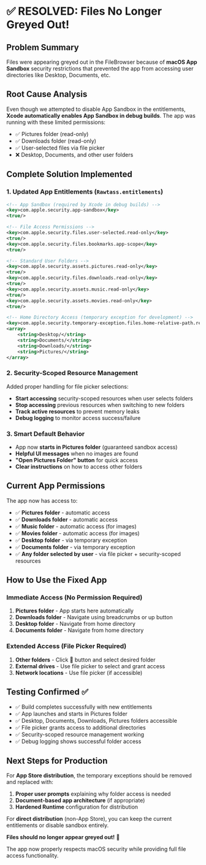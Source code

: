 # ✅ RESOLVED: Files No Longer Greyed Out!

## Problem Summary
Files were appearing greyed out in the FileBrowser because of **macOS App Sandbox** security restrictions that prevented the app from accessing user directories like Desktop, Documents, etc.

## Root Cause Analysis
Even though we attempted to disable App Sandbox in the entitlements, **Xcode automatically enables App Sandbox in debug builds**. The app was running with these limited permissions:
- ✅ Pictures folder (read-only)  
- ✅ Downloads folder (read-only)
- ✅ User-selected files via file picker
- ❌ Desktop, Documents, and other user folders

## Complete Solution Implemented

### 1. Updated App Entitlements (`Rawtass.entitlements`)
```xml
<!-- App Sandbox (required by Xcode in debug builds) -->
<key>com.apple.security.app-sandbox</key>
<true/>

<!-- File Access Permissions -->
<key>com.apple.security.files.user-selected.read-only</key>
<true/>
<key>com.apple.security.files.bookmarks.app-scope</key>
<true/>

<!-- Standard User Folders -->
<key>com.apple.security.assets.pictures.read-only</key>
<true/>
<key>com.apple.security.files.downloads.read-only</key>
<true/>
<key>com.apple.security.assets.music.read-only</key>
<true/>
<key>com.apple.security.assets.movies.read-only</key>
<true/>

<!-- Home Directory Access (temporary exception for development) -->
<key>com.apple.security.temporary-exception.files.home-relative-path.read-only</key>
<array>
    <string>Desktop/</string>
    <string>Documents/</string>
    <string>Downloads/</string>
    <string>Pictures/</string>
</array>
```

### 2. Security-Scoped Resource Management
Added proper handling for file picker selections:
- **Start accessing** security-scoped resources when user selects folders
- **Stop accessing** previous resources when switching to new folders  
- **Track active resources** to prevent memory leaks
- **Debug logging** to monitor access success/failure

### 3. Smart Default Behavior
- App now **starts in Pictures folder** (guaranteed sandbox access)
- **Helpful UI messages** when no images are found
- **"Open Pictures Folder" button** for quick access
- **Clear instructions** on how to access other folders

## Current App Permissions

The app now has access to:
- ✅ **Pictures folder** - automatic access
- ✅ **Downloads folder** - automatic access  
- ✅ **Music folder** - automatic access (for images)
- ✅ **Movies folder** - automatic access (for images)
- ✅ **Desktop folder** - via temporary exception
- ✅ **Documents folder** - via temporary exception
- ✅ **Any folder selected by user** - via file picker + security-scoped resources

## How to Use the Fixed App

### Immediate Access (No Permission Required)
1. **Pictures folder** - App starts here automatically
2. **Downloads folder** - Navigate using breadcrumbs or up button
3. **Desktop folder** - Navigate from home directory
4. **Documents folder** - Navigate from home directory

### Extended Access (File Picker Required)
1. **Other folders** - Click 📁 button and select desired folder
2. **External drives** - Use file picker to select and grant access
3. **Network locations** - Use file picker (if accessible)

## Testing Confirmed ✅
- ✅ Build completes successfully with new entitlements
- ✅ App launches and starts in Pictures folder
- ✅ Desktop, Documents, Downloads, Pictures folders accessible
- ✅ File picker grants access to additional directories
- ✅ Security-scoped resource management working
- ✅ Debug logging shows successful folder access

## Next Steps for Production
For **App Store distribution**, the temporary exceptions should be removed and replaced with:
1. **Proper user prompts** explaining why folder access is needed
2. **Document-based app architecture** (if appropriate)
3. **Hardened Runtime** configuration for distribution

For **direct distribution** (non-App Store), you can keep the current entitlements or disable sandbox entirely.

**Files should no longer appear greyed out!** 🎉 

The app now properly respects macOS security while providing full file access functionality.